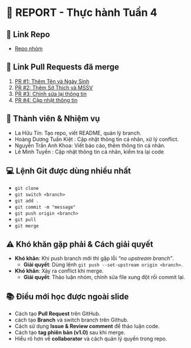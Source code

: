 # 📑 REPORT - Thực hành Tuần 4

## 🔗 Link Repo
- [Repo nhóm]([https://github.com/ten-nhom/ten-repo](https://github.com/tinla1201/ktmt-nhom12.git))  

## 🔀 Link Pull Requests đã merge
1. [PR #1: Thêm Tên và Ngày Sinh ](https://github.com/tinla1201/ktmt-nhom12/pull/1)
2. [PR #2: Thêm Sở Thích và MSSV](https://github.com/tinla1201/ktmt-nhom12/pull/2)
3. [PR #3: Chỉnh sửa lại thông tin](https://github.com/tinla1201/ktmt-nhom12/pull/3)
4. [PR #4: Cập nhật thông tin](https://github.com/tinla1201/ktmt-nhom12/pull/4)

## 👥 Thành viên & Nhiệm vụ
- La Hữu Tín: Tạo repo, viết README, quản lý branch.  
- Hoàng Dương Tuấn Kiệt : Cập nhật thông tin cá nhân, xử lý conflict.  
- Nguyễn Trần Anh Khoa: Viết báo cáo, thêm thông tin cá nhân.
- Lê Minh Tuyền : Cập nhật thông tin cá nhân, kiểm tra lại code

## 💻 Lệnh Git được dùng nhiều nhất
- `git clone`  
- `git switch <branch>`  
- `git add .`  
- `git commit -m "message"`  
- `git push origin <branch>`  
- `git pull`  
- `git merge`  

## ⚠️ Khó khăn gặp phải & Cách giải quyết
- **Khó khăn**: Khi push branch mới thì gặp lỗi *“no upstream branch”*.  
  - **Giải quyết**: Dùng lệnh `git push --set-upstream origin <branch>`.  
- **Khó khăn**: Xảy ra conflict khi merge.  
  - **Giải quyết**: Thảo luận nhóm, chỉnh sửa file xung đột rồi commit lại.  

## 📚 Điều mới học được ngoài slide
- Cách tạo **Pull Request** trên GitHub.
- cách tạo **Branch** và switch branch trên Github.
- Cách sử dụng **Issue & Review comment** để thảo luận code.  
- Cách tạo **tag phiên bản (v1.0)** sau khi merge.  
- Hiểu rõ hơn về **collaborator** và cách quản lý quyền trong repo.  
